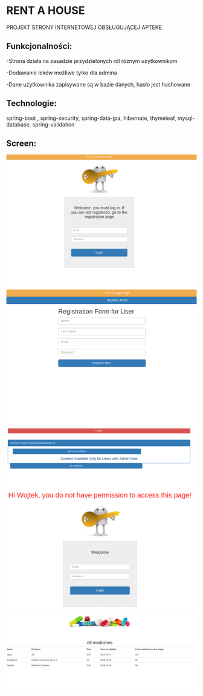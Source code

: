 # RENT A HOUSE


PROJEKT STRONY INTERNETOWEJ OBSŁUGUJĄCEJ APTEKE

 ## Funkcjonalności:




-Strona działa na zasadzie przydzielonych ról różnym
użytkownikom

-Dodawanie leków możliwe tylko dla admina

-Dane użytkownika zapisywane są w bazie danych, hasło jest
hashowane

## Technologie:
 
 spring-boot , spring-security, spring-data-jpa, hibernate, thymeleaf, mysql-database, spring-validation
 
 ## Screen:
 
![Example screenshot](./s/1.png)
![Example screenshot](./s/2.png)
![Example screenshot](./s/3.png)
![Example screenshot](./s/4.png)
![Example screenshot](./s/5.png)
